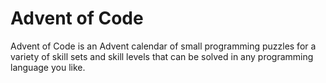 # Advent of Code

Advent of Code is an Advent calendar of small programming puzzles for a variety of skill sets and skill levels that can be solved in any programming language you like.
